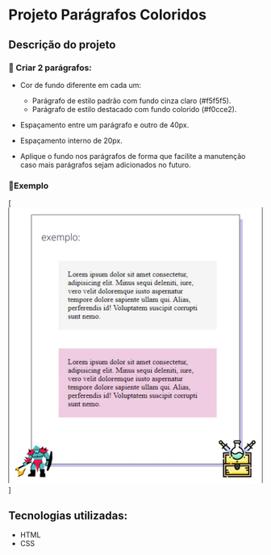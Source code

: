  # Projeto Parágrafos Coloridos

## Descrição do projeto

### 📍 Criar 2 parágrafos:

- Cor de fundo diferente em cada um:
    - Parágrafo de estilo padrão com fundo cinza claro (#f5f5f5).
    - Parágrafo de estilo destacado com fundo colorido (#f0cce2).

- Espaçamento entre um parágrafo e outro de 40px.

- Espaçamento interno de 20px.

- Aplique o fundo nos parágrafos de forma que facilite a manutenção caso mais parágrafos sejam adicionados no futuro.

### 📍Exemplo
[<img src="./exemplo.jpg">]

## Tecnologias utilizadas:
- HTML
- CSS
